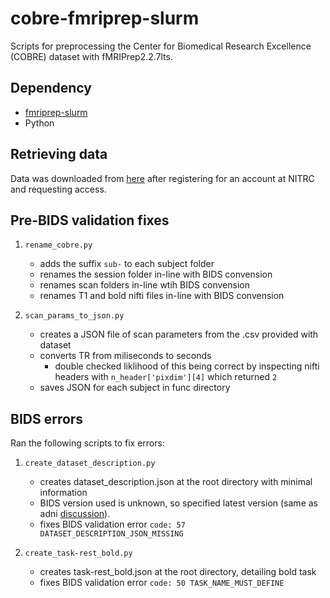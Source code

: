 # cobre-fmriprep-slurm
Scripts for preprocessing the Center for Biomedical Research Excellence (COBRE) dataset with fMRIPrep2.2.7lts.
## Dependency
- [fmriprep-slurm](https://simexp-documentation.readthedocs.io/en/latest/giga_preprocessing/preprocessing.html)
- Python
## Retrieving data
Data was downloaded from [here](http://fcon_1000.projects.nitrc.org/indi/retro/cobre.html) after registering for an account at NITRC and requesting access.

## Pre-BIDS validation fixes
1. `rename_cobre.py`
    - adds the suffix `sub-` to each subject folder
    - renames the session folder in-line with BIDS convension
    - renames scan folders in-line wtih BIDS convension
    - renames T1 and bold nifti files in-line with BIDS convension

2. `scan_params_to_json.py`
    - creates a JSON file of scan parameters from the .csv provided with dataset
    - converts TR from miliseconds to seconds
        - double checked liklihood of this being correct by inspecting nifti headers with `n_header['pixdim'][4]` which returned `2`
    - saves JSON for each subject in func directory

## BIDS errors
Ran the following scripts to fix errors:
1. `create_dataset_description.py`
    -  creates dataset_description.json at the root directory with minimal information
    -  BIDS version used is unknown, so specified latest version (same as adni [discussion]( https://neurostars.org/t/what-bids-version-to-use-for-legacy-dataset/25619)).
    -  fixes BIDS validation error `code: 57 DATASET_DESCRIPTION_JSON_MISSING`

2. `create_task-rest_bold.py`
    - creates task-rest_bold.json at the root directory, detailing bold task
    - fixes BIDS validation error `code: 50 TASK_NAME_MUST_DEFINE`


